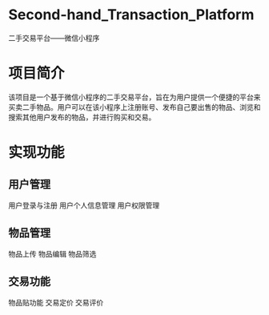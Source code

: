 # Second-hand_Transaction_Platform
二手交易平台——微信小程序

# 项目简介

该项目是一个基于微信小程序的二手交易平台，旨在为用户提供一个便捷的平台来买卖二手物品。用户可以在该小程序上注册账号、发布自己要出售的物品、浏览和搜索其他用户发布的物品，并进行购买和交易。

# 实现功能

## 用户管理
  用户登录与注册
  用户个人信息管理
  用户权限管理
## 物品管理
  物品上传
  物品编辑
  物品筛选
## 交易功能
  物品贴功能
  交易定价
  交易评价
## 
